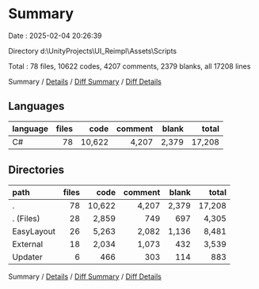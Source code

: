 # Summary

Date : 2025-02-04 20:26:39

Directory d:\\UnityProjects\\UI_Reimpl\\Assets\\Scripts

Total : 78 files,  10622 codes, 4207 comments, 2379 blanks, all 17208 lines

Summary / [Details](details.md) / [Diff Summary](diff.md) / [Diff Details](diff-details.md)

## Languages
| language | files | code | comment | blank | total |
| :--- | ---: | ---: | ---: | ---: | ---: |
| C# | 78 | 10,622 | 4,207 | 2,379 | 17,208 |

## Directories
| path | files | code | comment | blank | total |
| :--- | ---: | ---: | ---: | ---: | ---: |
| . | 78 | 10,622 | 4,207 | 2,379 | 17,208 |
| . (Files) | 28 | 2,859 | 749 | 697 | 4,305 |
| EasyLayout | 26 | 5,263 | 2,082 | 1,136 | 8,481 |
| External | 18 | 2,034 | 1,073 | 432 | 3,539 |
| Updater | 6 | 466 | 303 | 114 | 883 |

Summary / [Details](details.md) / [Diff Summary](diff.md) / [Diff Details](diff-details.md)